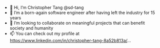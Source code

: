 - 👋 Hi, I’m Christopher Tang @sd-tang
- 👀 I’m a born-again software engineer after having left the industry for 15 years
- 💞️ I’m looking to collaborate on meaningful projects that can benefit society and humanity
- 📫 You can check out my profile at https://www.linkedin.com/in/christopher-tang-8a52b813a/...

<!---
sd-tang/sd-tang is a ✨ special ✨ repository because its `README.md` (this file) appears on your GitHub profile.
You can click the Preview link to take a look at your changes.
--->
